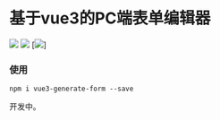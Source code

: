 # 基于vue3的PC端表单编辑器

[![](https://img.shields.io/badge/vue3-3.0.0-brightgreen.svg)]({https://v3.cn.vuejs.org/}) [![](https://img.shields.io/badge/elemenplus-1.2.0-beta.5-brightgreen.svg)]({https://element-plus.gitee.io/zh-CN/})  [![](https://img.shields.io/badge/licnese-MIT-brightgreen.svg)]


### 使用

```
npm i vue3-generate-form --save
```

开发中。

